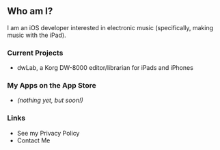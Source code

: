 ## Who am I?

I am an iOS developer interested in electronic music (specifically, making music with the iPad).

### Current Projects

- dwLab, a Korg DW-8000 editor/librarian for iPads and iPhones

### My Apps on the App Store

- _(nothing yet, but soon!)_

### Links

- See my Privacy Policy
- Contact Me



